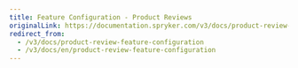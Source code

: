 ```yaml
---
title: Feature Configuration - Product Reviews
originalLink: https://documentation.spryker.com/v3/docs/product-review-feature-configuration
redirect_from:
  - /v3/docs/product-review-feature-configuration
  - /v3/docs/en/product-review-feature-configuration
---
```



